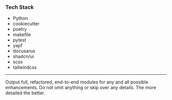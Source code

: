 ### Tech Stack
- Python
- cookiecutter
- poetry
- makefile
- pytest
- yapf
- docusarus
- shadcn/ui
- scss
- tailwindcss

---

Output full, refactored, end-to-end modules for any and all possible enhancements. Do not omit anything or skip over any details. The more detailed the better.